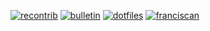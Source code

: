 [![recontrib](https://github-readme-stats.vercel.app/api/pin/?username=pantharshit00&repo=recontrib&theme=dark)](https://github.com/pantharshit00/recontrib)
[![bulletin](https://github-readme-stats.vercel.app/api/pin/?username=fus-marcom&repo=bulletin-react&show_owner=true&theme=gruvbox)](https://github.com/fus-marcom/bulletin-react)
[![dotfiles](https://github-readme-stats.vercel.app/api/pin/?username=pantharshit00&repo=dotfiles&theme=nightowl)](https://github.com/pantharshit00/dotfiles)
[![franciscan](https://github-readme-stats.vercel.app/api/pin/?username=fus-marcom&repo=franciscan-react&show_owner=true&theme=dracula)](https://github.com/fus-marcom/franciscan-react)
